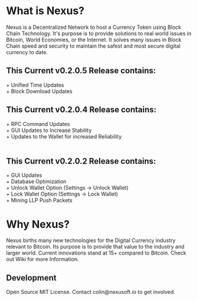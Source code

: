 <h1>What is Nexus?</h1>

Nexus is a Decentralized Network to host a Currency Token using Block Chain Technology. It's purpose is to provide solutions to real world issues in Bitcoin, World Economies, or the Internet. It solves many issues in Block Chain speed and security to maintain the safest and most secure digital currency to date.

<h2>This Current v0.2.0.5 Release contains:</h4>
+ Unified Time Updates<br>
+ Block Download Updates<br>

<h2>This Current v0.2.0.4 Release contains:</h4>
+ RPC Command Updates<br>
+ GUI Updates to Increase Stability<br>
+ Updates to the Wallet for increased Reliability<br><br>

<h2>This Current v0.2.0.2 Release contains:</h2>
+ GUI Updates<br>
+ Database Optimization<br>
+ Unlock Wallet Option (Settings -> Unlock Wallet)<br>
+ Lock Wallet Option (Settings -> Lock Wallet)<br>
+ Mining LLP Push Packets<br>

<h1>Why Nexus?</h1>

Nexus births many new technologies for the Digital Currency industry relevant to Bitcoin. Its purpose is to provide that value to the industry and larger world. Current innovations stand at 15+ compared to Bitcoin. Check out Wiki for more Information.

<h2>Development</h2>
Open Source MIT License. Contact colin@nexusoft.io to get involved.